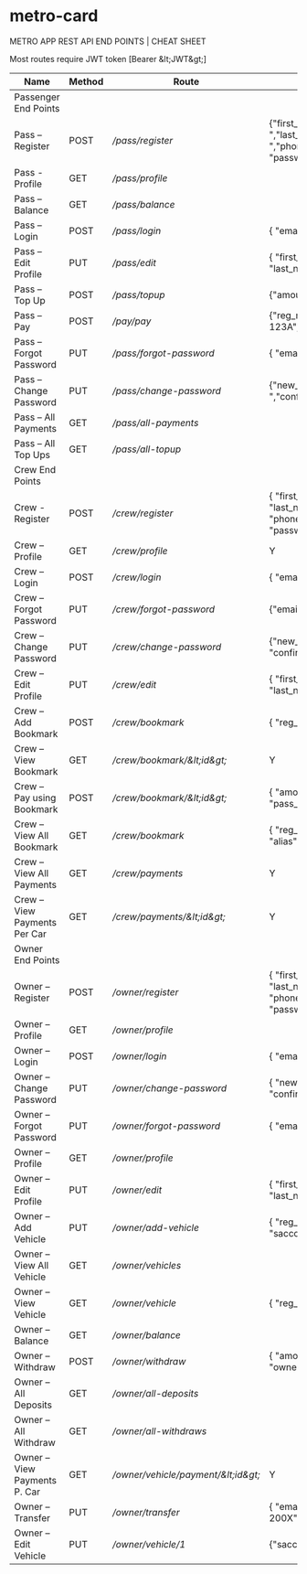 # metro-card

METRO APP REST API END POINTS | CHEAT SHEET

Most routes require JWT token [Bearer \&lt;JWT\&gt;]

| Name | Method | Route | JSON | Protected |
| --- | --- | --- | --- | --- |
| Passenger End Points |
| Pass – Register | POST | _/pass/register_ | {&quot;first\_name&quot;:&quot; &quot;,&quot;last\_name&quot;:&quot; &quot;, &quot;email&quot;:&quot; &quot;,&quot;phone&quot;:&quot;2547xxxxx&quot;, &quot;password&quot;:&quot; &quot; } | N |
| Pass - Profile | GET | _/pass/profile_ | | Y |
| Pass – Balance | GET | _/pass/balance_ | | Y |
| Pass – Login | POST | _/pass/login_ | { &quot;email&quot;:&quot; &quot;, &quot;password&quot;:&quot; &quot; } | N |
| Pass – Edit Profile | PUT | _/pass/edit_ | { &quot;first\_name&quot;:&quot; &quot;, &quot;last\_name&quot;:&quot; &quot; } | Y |
| Pass – Top Up | POST | _/pass/topup_ | {&quot;amount&quot;:&quot;1000&quot;} | Y |
| Pass – Pay | POST | _/pay/pay_ | {&quot;reg\_no&quot;:&quot;KGD 123A&quot;,&quot;amount&quot;:&quot;120&quot;} | Y |
| Pass – Forgot Password | PUT | _/pass/forgot-password_ | { &quot;email&quot;:&quot; &quot;} | N |
| Pass – Change Password | PUT | _/pass/change-password_ | {&quot;new\_password&quot;:&quot; &quot;,&quot;confirm\_password&quot;:&quot; &quot;} | Y |
| Pass – All Payments | GET | _/pass/all-payments_ | | Y |
| Pass – All Top Ups | GET | _/pass/all-topup_ | | Y |
| Crew End Points |
| Crew - Register | POST | _/crew/register_ | { &quot;first\_name&quot;:&quot; &quot;, &quot;last\_name&quot;:&quot; &quot;, &quot;email&quot;:&quot; &quot;, &quot;phone&quot;:&quot;2547XXXX&quot;, &quot;password&quot;:&quot; &quot;} | N |
| Crew – Profile | GET | _/crew/profile_ | Y |
| Crew – Login | POST | _/crew/login_ | { &quot;email&quot;:&quot; &quot;, &quot;password&quot;:&quot; &quot;} | N |
| Crew – Forgot Password | PUT | _/crew/forgot-password_ | {&quot;email&quot;:&quot; &quot;} | N |
| Crew – Change Password | PUT | _/crew/change-password_ | {&quot;new\_password&quot;:&quot; &quot;, &quot;confirm\_password&quot;:&quot; &quot; } | Y |
| Crew – Edit Profile | PUT | _/crew/edit_ | { &quot;first\_name&quot;:&quot; &quot;, &quot;last\_name&quot;:&quot; &quot; } | Y |
| Crew – Add Bookmark | POST | _/crew/bookmark_ | { &quot;reg\_no&quot;:&quot; &quot;, &quot;alias&quot;:&quot; &quot; } | Y |
| Crew – View Bookmark | GET | _/crew/bookmark/\&lt;id\&gt;_ | Y |
| Crew – Pay using Bookmark | POST | _/crew/bookmark/\&lt;id\&gt;_ | { &quot;amount&quot;:&quot;80&quot;, &quot;pass\_phone&quot;:&quot;2547XXX&quot; } | Y |
| Crew – View All Bookmark | GET | _/crew/bookmark_ | { &quot;reg\_no&quot;:&quot;KGA 202X&quot;, &quot;alias&quot;:&quot; &quot; } | Y |
| Crew – View All Payments | GET | _/crew/payments_ | Y |
| Crew – View Payments Per Car | GET | _/crew/payments/\&lt;id\&gt;_ | Y |
| Owner End Points |
| Owner – Register | POST | _/owner/register_ | { &quot;first\_name&quot;:&quot; &quot;, &quot;last\_name&quot;:&quot; &quot;, &quot;email&quot;:&quot; &quot;, &quot;phone&quot;:&quot;254XXXX&quot;, &quot;password&quot;:&quot; &quot; } | N |
| Owner – Profile | GET | _/owner/profile_ | | Y |
| Owner – Login | POST | _/owner/login_ | { &quot;email&quot;:&quot; &quot;, &quot;password&quot;:&quot; &quot;} | N |
| Owner – Change Password | PUT | _/owner/change-password_ | { &quot;new\_password&quot;:&quot; &quot;, &quot;confirm\_password&quot;:&quot; &quot; } | Y |
| Owner – Forgot Password | PUT | _/owner/forgot-password_ | { &quot;email&quot;:&quot; &quot; } | N |
| Owner – Profile | GET | _/owner/profile_  | | Y |
| Owner – Edit Profile | PUT | _/owner/edit_ | { &quot;first\_name&quot;:&quot; &quot;, &quot;last\_name&quot;:&quot; &quot;} | Y |
| Owner – Add Vehicle | PUT | _/owner/add-vehicle_ | { &quot;reg\_no&quot;:&quot;KGA 200X&quot;, &quot;sacco&quot;:&quot; &quot;, &quot;capacity&quot;:&quot;33&quot; } | Y |
| Owner – View All Vehicle | GET | _/owner/vehicles_ |  | Y |
| Owner – View Vehicle | GET | _/owner/vehicle_ | { &quot;reg\_no&quot;:&quot;KGA 211X&quot;} | Y |
| Owner – Balance | GET | _/owner/balance_ | | Y |
| Owner – Withdraw | POST | _/owner/withdraw_ | { &quot;amount&quot;:&quot; &quot;, &quot;owner\_phone&quot;:&quot;2547XXXX&quot;} | Y |
| Owner – All Deposits | GET | _/owner/all-deposits_ | | Y |
| Owner – All Withdraw | GET | _/owner/all-withdraws_ | | Y |
| Owner – View Payments P. Car | GET | _/owner/vehicle/payment/\&lt;id\&gt;_ | Y |
| Owner – Transfer | PUT | _/owner/transfer_ | { &quot;email&quot;:&quot; &quot;,&quot;reg\_no&quot;:&quot;KGA 200X&quot;} | Y |
| Owner – Edit Vehicle | PUT | _/owner/vehicle/1_ | {&quot;sacco&quot;:&quot; &quot;,&quot;capacity&quot;:&quot;14&quot;} | Y |
